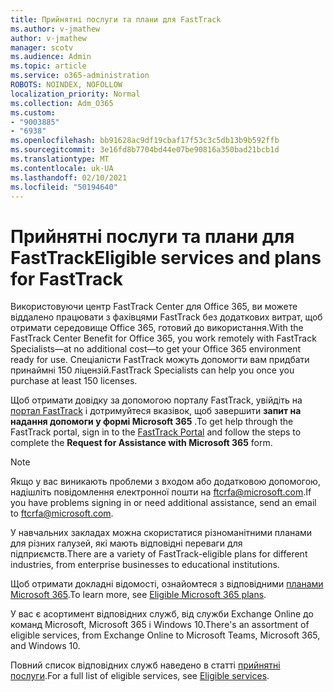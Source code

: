 ```yaml
---
title: Прийнятні послуги та плани для FastTrack
ms.author: v-jmathew
author: v-jmathew
manager: scotv
ms.audience: Admin
ms.topic: article
ms.service: o365-administration
ROBOTS: NOINDEX, NOFOLLOW
localization_priority: Normal
ms.collection: Adm_O365
ms.custom:
- "9003885"
- "6938"
ms.openlocfilehash: bb91628ac9df19cbaf17f53c3c5db13b9b592ffb
ms.sourcegitcommit: 3e16fd8b7704bd44e07be90816a350bad21bcb1d
ms.translationtype: MT
ms.contentlocale: uk-UA
ms.lasthandoff: 02/10/2021
ms.locfileid: "50194640"
---
```

# <a name="eligible-services-and-plans-for-fasttrack"></a><span data-ttu-id="e8fe9-102">Прийнятні послуги та плани для FastTrack</span><span class="sxs-lookup"><span data-stu-id="e8fe9-102">Eligible services and plans for FastTrack</span></span>

<span data-ttu-id="e8fe9-103">Використовуючи центр FastTrack Center для Office 365, ви можете віддалено працювати з фахівцями FastTrack без додаткових витрат, щоб отримати середовище Office 365, готовий до використання.</span><span class="sxs-lookup"><span data-stu-id="e8fe9-103">With the FastTrack Center Benefit for Office 365, you work remotely with FastTrack Specialists—at no additional cost—to get your Office 365 environment ready for use.</span></span> <span data-ttu-id="e8fe9-104">Спеціалісти FastTrack можуть допомогти вам придбати принаймні 150 ліцензій.</span><span class="sxs-lookup"><span data-stu-id="e8fe9-104">FastTrack Specialists can help you once you purchase at least 150 licenses.</span></span>

<span data-ttu-id="e8fe9-105">Щоб отримати довідку за допомогою порталу FastTrack, увійдіть на [портал FastTrack](https://go.microsoft.com/fwlink/?linkid=2125443) і дотримуйтеся вказівок, щоб завершити **запит на надання допомоги у формі Microsoft 365** .</span><span class="sxs-lookup"><span data-stu-id="e8fe9-105">To get help through the FastTrack portal, sign in to the [FastTrack Portal](https://go.microsoft.com/fwlink/?linkid=2125443) and follow the steps to complete the **Request for Assistance with Microsoft 365** form.</span></span>

> [!NOTE]
> <span data-ttu-id="e8fe9-106">Якщо у вас виникають проблеми з входом або додатковою допомогою, надішліть повідомлення електронної пошти на [ftcrfa@microsoft.com](mailto:ftcrfa@microsoft.com).</span><span class="sxs-lookup"><span data-stu-id="e8fe9-106">If you have problems signing in or need additional assistance, send an email to [ftcrfa@microsoft.com](mailto:ftcrfa@microsoft.com).</span></span>

<span data-ttu-id="e8fe9-107">У навчальних закладах можна скористатися різноманітними планами для різних галузей, які мають відповідні переваги для підприємств.</span><span class="sxs-lookup"><span data-stu-id="e8fe9-107">There are a variety of FastTrack-eligible plans for different industries, from enterprise businesses to educational institutions.</span></span>

<span data-ttu-id="e8fe9-108">Щоб отримати докладні відомості, ознайомтеся з відповідними [планами Microsoft 365](https://go.microsoft.com/fwlink/?linkid=2125459).</span><span class="sxs-lookup"><span data-stu-id="e8fe9-108">To learn more, see [Eligible Microsoft 365 plans](https://go.microsoft.com/fwlink/?linkid=2125459).</span></span>

<span data-ttu-id="e8fe9-109">У вас є асортимент відповідних служб, від служби Exchange Online до команд Microsoft, Microsoft 365 і Windows 10.</span><span class="sxs-lookup"><span data-stu-id="e8fe9-109">There's an assortment of eligible services, from Exchange Online to Microsoft Teams, Microsoft 365, and Windows 10.</span></span>

<span data-ttu-id="e8fe9-110">Повний список відповідних служб наведено в статті [прийнятні послуги](https://go.microsoft.com/fwlink/?linkid=2125636).</span><span class="sxs-lookup"><span data-stu-id="e8fe9-110">For a full list of eligible services, see [Eligible services](https://go.microsoft.com/fwlink/?linkid=2125636).</span></span>
